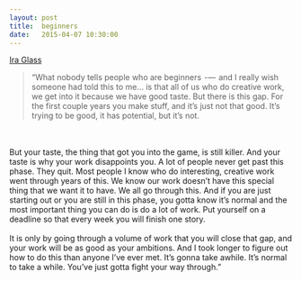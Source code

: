 ```yaml
---
layout: post
title:  beginners
date:   2015-04-07 10:30:00
---
```


[Ira Glass](http://writerunderground.com/2011/04/28/ira-glass-on-creativity-or-the-gap-between-our-taste-and-our-work/)
>“What nobody tells people who are beginners  -—  and I really wish someone had told this to me… is that all of us who do creative work, we get into it because we have good taste. But there is this gap. For the first couple years you make stuff, and it’s just not that good. It’s trying to be good, it has potential, but it’s not.
<br>
<br>
But your taste, the thing that got you into the game, is still killer. And your taste is why your work disappoints you. A lot of people never get past this phase. They quit. Most people I know who do interesting, creative work went through years of this. We know our work doesn’t have this special thing that we want it to have. We all go through this. And if you are just starting out or you are still in this phase, you gotta know it’s normal and the most important thing you can do is do a lot of work. Put yourself on a deadline so that every week you will finish one story.
<br>
<br>
It is only by going through a volume of work that you will close that gap, and your work will be as good as your ambitions. And I took longer to figure out how to do this than anyone I’ve ever met. It’s gonna take awhile. It’s normal to take a while. You’ve just gotta fight your way through.”

<br/>
<br/>
<br/>
<br/>
